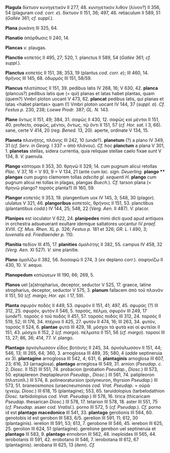 **Plagula** δίκτυον κυνηγετικόν II 277, 48. κυνηγετικὸν λιθον (λίνον?)
II 356, 54 (plaguram *cod. corr. e*). δίκτυον II 151, 36; 497, 46.
retiaculum II 589, 51 (*Gallée* 361; *cf. suppl.*).

**Plana** ῥυκάνη III 325, 64.

**Planatio** ἀπόρθωσις II 240, 14.

**Plancas** *v.* plaugas.

**Planctio** κοπετός II 495, 27; 520, 1. planctus II 589, 54 (*Gallée*
361; *cf. suppl.*).

**Planctus** κοπετός II 151, 38; 353, 19 (plantus *cod. corr. e*); III
460, 14. θρῆνος III 145, 68. ὀδυρμός III 151, 58/59.

**Plancus** πλατύπους II 151, 39. pedibus latis IV 268, 16; V 630, 42.
**planca** (plancus?) pedibus latis que (= qui) planas et latas habet
plantas, quam (quem?) Vmbri ploton uocant V 473, 62. **plancat** pedibus
latis, qui planas et latas \<habet plantas\> quam (!) Vmbri ploton uocant
IV 144, 37 (*suppl. a*). *Cf. Festus p.* 230, 238; *Loewe Prodr.* 387;
*GL. N.* 143.

**Plane** ὄντως II 151, 49; 384, 31. σαφῶς II 430, 12. σαφῶς καὶ μέντοι
II 151, 40. profecto, σαφῶς, μέντοι, ὄντως, τῷ ὄντι II 151, 57 (*cf.
Hor. sat.* I 3, 66). sane, certe V 414, 20 (*reg. Bened.* 13, 20).
aperte, ordinate V 134, 15.

**Planeta** πλανήτης, πλάνης III 242, 10 (*unde*?). **planetum** (?) a
plano IV 349, 31 (*cf. Serv. in Georg.* I 337 = ἀπὸ πλάνου). *Cf.* hoc
**planctum** a plana V 301, 1. **planetas** stellas, sidera currentia,
quia reliquae stellae caelo fixae sunt V 134, 8. *V.* paenula.

**Plango** κόπτομαι II 353, 30. θρηνῶ II 329, 14. cum pugnum alicui
retollas *Plac.* V 37, 16 = V 93, 9 = V 134, 21 (ante cum *lac. sign.
Deuerling.* **plango \*\* plangas** cum pugno clamorem tollas *adscita
gl. sequenti H.* **plango** cum pugnum alicui rei tollas in plagas,
plangas *Buech.*). *Cf.* tarson plana (= θρηνῶ plango? ταρσός planta?)
III 160, 59.

**Plangor** κοπετός II 353, 19. plangentium uox IV 145, 3; 548, 30
(plagor). ululatus V 321, 46. **plangoribus** κοπετοῖς, θρήνοις II 151,
53. planctibus (plantantibus *codd.*) IV 144, 25; 548, 22 (*Verg. Aen.*
II 487). *V.* placor.

**Planipes** est ioculator V 622, 24. **planipedes** mimi dicti quod
apud antiquos in orchestra adsueuerant exultare idemque saltatores
uocantur IV *praef.* XVIII. *Cf. Mus. Rhen.* XL *p.* 326; *Festus p.*
181 et 326; *GR. L.* I 490, 3; *Iuvenalis ed. Friedlaender p.* 110.

**Planitia** πεδίον III 415, 17. **planities** ὁμαλότης II 382, 55.
campus IV 458, 32 (*Verg. Aen.* XI 527). *V.* sine planitie.

**Plano** ὁμαλίζω II 382, 56. διασαφῶ II 274, 3 (*ex* deplano
*corr.*). σαφηνίζω II 430, 10. *V.* aequo.

**Planopedum** κατώγεων III 190, 66; 269, 5.

**Planos** uel \[a\]stropharius, deceptor, seductor V 525, 17. graece,
latine stropharius, deceptor, seductor V 575, 3. **planum** fallacem ἀπὸ
τοῦ πλανᾶν II 151, 50 (*cf. margo*; *Hor. epi.* I 17, 59).

**Planta** σφυρὸν ποδός II 449, 53. σφυρόν II 151, 41; 497, 45. σφυράς
(?) III 312, 25. σφυρόν, φυτόν II 546, 5. ταρσός, πέλμα, σφυρόν III 249,
17 (*unde*?). ταρσὸς ὁ τοῦ ποδός II 451, 57. ταρσὸς ποδός III 312, 24.
ταρσός II 519, 52; III 176, 34. πτέρνα II 425, 27. φυτόν II 474, 16; III
263, 34. φυτόν, ταρσός II 524, 6. **plantae** φυτά III 429, 18. μόσχοι
τὰ φυτὰ καὶ αἱ φυτεῖαι II 151, 43. μόσχοι II 152, 2 (*cf. margo*). πέλματα
II 151, 56 (*cf. margo*). ταρσοί III 13, 27; 86, 36; 414, 77. *V.*
plango.

**Plantago** ἀρνόγλωσσον εἶδος βοτάνης II 245, 34. ἀρνόγλωσσον II 151,
44; 546, 13; III 265, 64; 360, 3. arnoglossa III 489, 35; 580, 4 (*adde*
septineruia *ex* 3). **plantagine** arnoglossa III 542, 4; 631, 6.
**plantaginis** arnoglosa III 607, 23; 616, 33 (arnaglosa). **plantago**
arneglosa III 549, 31. arnion (*Pseudap. c.* 2; *Diosc.* II 152) III
551, 74. probacion (probation *Pseudap.*, *Diosc.*) III 573, 50.
eptaplereon (heptapleuron *Pseudap.*, *Diosc.*) III 561, 74. patipleoron
(πλατύπλ.) III 574, 8. polineoratursion (polyneuron, thyrsion
*Pseudap.*) III 573, 51. braneosmonos (uraecneumonos *cod. Vrat.
Pseudap.* = οὐρὰ ἰχνεύμ. *Diosc.*) III 618, 15 (plantagine); 553, 65.
taruidolopius (tarbelodathion *Diosc.* tarbidolopius *cod. Vrat.*
*Pseudap.*) III 578, 16. tirica (thicaricam *Pseudap.* thesarican
*Diosc.*) III 578, 17. tetarion III 578, 18. aster III 551, 75 (*cf.
Pseudap.* asaer *cod. Vratisl.*). porno III 572, 5 (*cf. Pseudap.*).
*Cf.* porno id est **plantago macedonico** III 541, 33. **plantago**
gerolionis III 564, 60. genotobis id est gerobon III 583, 6/5. gerelion
III 591, 11; 612, 30 (plantaginis). ierelion III 591, 53; 613, 7.
gerobone III 546, 45. ierebon III 625, 25. gerolion III 624, 51
(plantagine). gerelione gerebon uel septineruia et **plantago** III 583,
9. **plantago** ennobron III 562, 48. ineploides III 565, 44.
ierobotanis III 591, 42. erobotano III 546, 7. ierobotana III 612, 67
(plantaginis). ierobana III 625, 13 (*item*). *Cf.*
